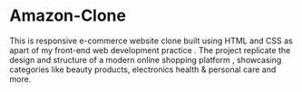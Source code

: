 # Amazon-Clone
This is responsive e-commerce website clone built using HTML and CSS as apart of my front-end web development practice . The project replicate the design and structure of a modern online shopping platform , showcasing categories  like beauty products, electronics health &amp; personal care and more.
